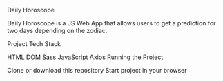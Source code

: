 Daily Horoscope

Daily Horoscope is a JS Web App that allows users to get a prediction for two days depending on the zodiac.

Project Tech Stack

HTML
DOM
Sass
JavaScript
Axios
Running the Project

Clone or download this repository
Start project in your browser
